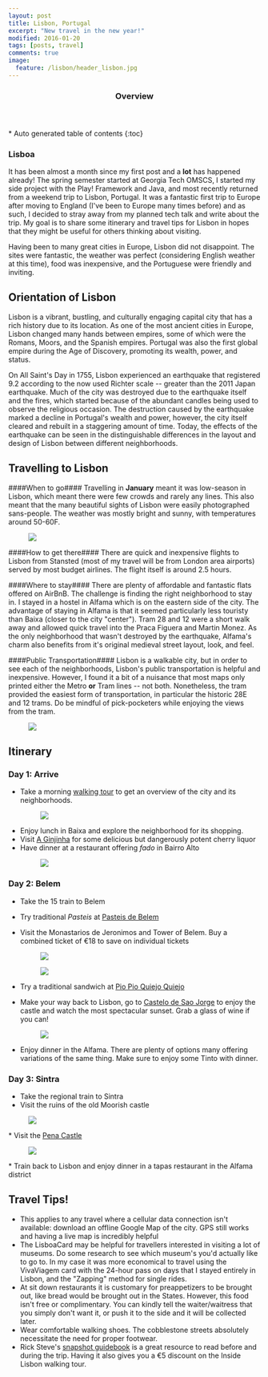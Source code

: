 ```yaml
---
layout: post
title: Lisbon, Portugal
excerpt: "New travel in the new year!"
modified: 2016-01-20
tags: [posts, travel]
comments: true
image:
  feature: /lisbon/header_lisbon.jpg
---
```

<section id="table-of-contents" class="toc">
  <header>
    <h3>Overview</h3>
  </header>
<div id="drawer" markdown="1">
*  Auto generated table of contents
{:toc}
</div>
</section><!-- /#table-of-contents -->

### Lisboa
It has been almost a month since my first post and a **lot** has happened already! The spring semester started at Georgia Tech OMSCS, I started my side project with the Play! Framework and Java,
and most recently returned from a weekend trip to Lisbon, Portugal. It was a fantastic first trip to Europe after moving to England (I've been to Europe many times before) and as such, I decided
to stray away from my planned tech talk and write about the trip. My goal is to share some itinerary and travel tips for Lisbon in hopes that they might be useful for others thinking about visiting.

Having been to many great cities in Europe, Lisbon did not disappoint. The sites were fantastic, the weather was perfect (considering English weather at this time), food was inexpensive, and the
Portuguese were friendly and inviting.

## Orientation of Lisbon ##
Lisbon is a vibrant, bustling, and culturally engaging capital city that has a rich history due to its location. As one of the most ancient cities in Europe,
Lisbon changed many hands between empires, some of which were the Romans, Moors, and the Spanish empires. Portugal was also the first global empire during the Age of Discovery, promoting its wealth, power, and status.

On All Saint's Day in 1755, Lisbon experienced an earthquake that registered 9.2 according to the now used Richter scale -- greater than the 2011 Japan earthquake. Much of the city was destroyed due to the
 earthquake itself and the fires, which started because of the abundant candles being used to observe the religious occasion. The destruction caused by the earthquake marked a decline in Portugal's wealth and power, however,
 the city itself cleared and rebuilt in a staggering amount of time. Today, the effects of the earthquake can be seen in the distinguishable differences in the layout and design of Lisbon between different neighborhoods.

## Travelling to Lisbon ##

####When to go####
Travelling in **January** meant it was low-season in Lisbon, which meant there were few crowds and rarely any lines. This also meant that the many beautiful sights of Lisbon were easily photographed sans-people.
The weather was mostly bright and sunny, with temperatures around 50-60F.
 <figure class="half">
     <a href="/images/lisbon/thumb_lisbon1.jpg"><img src="/images/lisbon/thumb_lisbon1.jpg"></a>
 </figure>

####How to get there####
There are quick and inexpensive flights to Lisbon from Stansted (most of my travel will be from London area airports) served by most budget airlines. The flight itself is around 2.5 hours.

####Where to stay####
There are plenty of affordable and fantastic flats offered on AirBnB. The challenge is finding the right neighborhood to stay in. I stayed in a hostel in Alfama which is on the eastern side of the city.
The advantage of staying in Alfama is that it seemed particularly less touristy than Baixa (closer to the city "center"). Tram 28 and 12 were a short walk away and allowed quick travel into the Praca Figuera
and Martin Monez. As the only neighborhood that wasn't destroyed by the earthquake, Alfama's charm also benefits from it's original medieval street layout, look, and feel.

####Public Transportation####
Lisbon is a walkable city, but in order to see each of the neighborhoods, Lisbon's public transportation is helpful and inexpensive. However, I found it a bit of a nuisance that most maps only printed either the
Metro **or** Tram lines -- not both. Nonetheless, the tram provided the easiest form of transportation, in particular the historic 28E and 12 trams. Do be mindful of pick-pocketers while enjoying the views from the tram.
<figure class="half">
     <a href="/images/lisbon/thumb_tram28.jpg"><img src="/images/lisbon/thumb_tram28.jpg"></a>
 </figure>

## Itinerary ##

### Day 1: Arrive ###

* Take a morning <a href="http://www.insidelisbon.com/package/best-of-lisbon-walk/">walking tour</a> to get an overview of the city and its neighborhoods.
    <figure class="half">
         <a href="/images/lisbon/thumb_lisbon2.jpg"><img src="/images/lisbon/thumb_lisbon2.jpg"></a>
     </figure>
* Enjoy lunch in Baixa and explore the neighborhood for its shopping.
* Visit <a href="http://www.tripadvisor.co.uk/Attraction_Review-g189158-d2320746-Reviews-A_Ginjinha-Lisbon_Lisbon_District_Central_Portugal.html">A Ginjinha</a> for some delicious but dangerously potent cherry liquor
* Have dinner at a restaurant offering *fado* in Bairro Alto
    <figure class="half">
             <a href="/images/lisbon/thumb_fado.jpg"><img src="/images/lisbon/thumb_fado.jpg"></a>
    </figure>

### Day 2: Belem ###
* Take the 15 train to Belem
* Try traditional *Pasteis* at <a href="http://pasteisdebelem.pt/">Pasteis de Belem</a>
* Visit the Monastarios de Jeronimos and Tower of Belem. Buy a combined ticket of €18 to save on individual tickets
   <figure class="half">
        <a href="/images/lisbon/thumb_monastarios.jpg"><img src="/images/lisbon/thumb_monastarios.jpg"></a>
    </figure>

    <figure class="half">
             <a href="/images/lisbon/thumb_tower.jpg"><img src="/images/lisbon/thumb_tower.jpg"></a>
    </figure>
* Try a traditional sandwich at <a href="http://www.tripadvisor.co.uk/Restaurant_Review-g189158-d2324445-Reviews-Pao_Pao_Queijo_Queijo-Lisbon_Lisbon_District_Central_Portugal.html">Pio Pio Quiejo Quiejo</a>
* Make your way back to Lisbon, go to <a href="http://castelodesaojorge.pt/">Castelo de Sao Jorge</a> to enjoy the castle and watch the most spectacular sunset. Grab a glass of wine if you can!
    <figure class="half">
         <a href="/images/lisbon/thumb_lisbon3.jpg"><img src="/images/lisbon/thumb_lisbon3.jpg"></a>
     </figure>
* Enjoy dinner in the Alfama. There are plenty of options many offering variations of the same thing. Make sure to enjoy some Tinto with dinner.

### Day 3: Sintra ###
* Take the regional train to Sintra
* Visit the ruins of the old Moorish castle
 <figure class="half">
         <a href="/images/lisbon/thumb_moorish_castle.jpg"><img src="/images/lisbon/thumb_moorish_castle.jpg"></a>
 </figure>
* Visit the <a href="http://www.parquesdesintra.pt/en/parks-and-monuments/park-and-national-palace-of-pena/">Pena Castle</a>
 <figure class="half">
         <a href="/images/lisbon/thumb_pena_palace.jpg"><img src="/images/lisbon/thumb_pena_palace.jpg"></a>
 </figure>
* Train back to Lisbon and enjoy dinner in a tapas restaurant in the Alfama district

## Travel Tips! ##
* This applies to any travel where a cellular data connection isn't available: download an offline Google Map of the city. GPS still works and having a live map is incredibly helpful
* The LisboaCard may be helpful for travellers interested in visiting a lot of museums. Do some research to see which museum's you'd actually like to go to. In my case it was more economical
to travel using the VivaViagem card with the 24-hour pass on days that I stayed entirely in Lisbon, and the "Zapping" method for single rides.
* At sit down restaurants it is customary for preappetizers to be brought out, like bread would be brought out in the States. However, this food isn't free or complimentary. You can kindly
tell the waiter/waitress that you simply don't want it, or push it to the side and it will be collected later.
* Wear comfortable walking shoes. The cobblestone streets absolutely necessitate the need for proper footwear.
* Rick Steve's <a href="http://www.amazon.com/Rick-Steves-Snapshot-Lisbon/dp/1598805886">snapshot guidebook</a> is a great resource to read before and during the trip. Having it also gives you a €5 discount on the Inside Lisbon walking tour.
